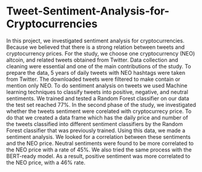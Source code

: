 # Tweet-Sentiment-Analysis-for-Cryptocurrencies

In this project, we investigated sentiment analysis for cryptocurrencies. Because we believed that there is a strong relation between tweets and cryptocurrency prices. For the study, we choose one cryptocurrency (NEO) altcoin, and related tweets obtained from Twitter. Data collection and cleaning were essential and one of the main contributions of the study. To prepare the data, 5 years of daily tweets with NEO hashtags were taken from Twitter. The downloaded tweets were filtered to make contain or mention only NEO. To do sentiment analysis on tweets we used Machine learning techniques to classify tweets into positive, negative, and neutral sentiments. We trained and tested a Random Forest classifier on our data the test set reached 77\%. In the second phase of the study, we investigated whether the tweets sentiment were corelated with cryptocurrecy price. To do that we created a data frame which has the daily price and number of the tweets classified into different sentiment classifiers by the Random Forest classifier that was previously trained. Using this data, we made a sentiment analysis. We looked for a correlation between these sentiments and the NEO price. Neutral sentiments were found to be more correlated to the NEO price with a rate of 45\%. We also tried the same process with the BERT-ready model. As a result, positive sentiment was more correlated to the NEO price, with a 46\% rate.
